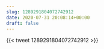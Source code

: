 ```yaml
---
slug: 1289291804072742912
date: 2020-07-31 20:08:14+00:00
draft: false
---
```


{{< tweet 1289291804072742912 >}}

